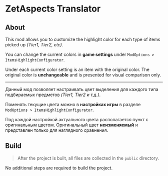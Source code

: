 # ZetAspects Translator

## About

This mod allows you to customize the highlight color for each type of items picked up *(Tier1, Tier2, etc)*.

You can change the current colors in **game settings** under `ModOptions > ItemsHighlightConfigurator`.

Under each current color setting is an item with the original color. The original color is **unchangeable** and is presented for visual comparison only.

---

Данный мод позволяет настраивать цвет выделения для каждого типа подбираемых предметов *(Tier1, Tier2 и т.д.)*.

Поменять текущие цвета можно в **настройках игры** в разделе `ModOptions > ItemsHighlightConfigurator`.

Под каждой настройкой актуального цвета располагается пункт с оригинальным цветом. Оригинальный цвет **неизменяемый** и представлен только для наглядного сравнения.

## Build

> After the project is built, all files are collected in the `public` directory.

No additional steps are required to build the project. 